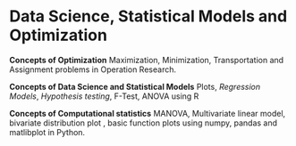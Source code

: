 # Data Science, Statistical Models and Optimization

**Concepts of Optimization**
Maximization, Minimization, Transportation and Assignment problems in Operation Research.

**Concepts of Data Science and Statistical Models**
Plots, _Regression Models_, _Hypothesis testing_, F-Test, ANOVA using R

**Concepts of Computational statistics**
MANOVA, Multivariate linear model, bivariate distribution plot , basic function plots using numpy, pandas and matlibplot in Python.


